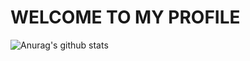 # WELCOME TO MY PROFILE
![Anurag's github stats](https://github-readme-stats.vercel.app/api?username=ChebbahMohamedBechir&show_icons=true&theme=tokyonight)
